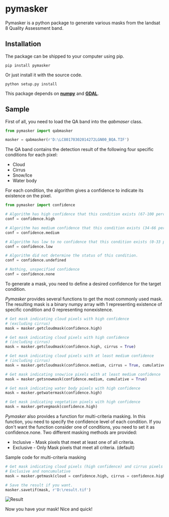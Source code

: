 # pymasker

Pymasker is a python package to generate various masks from the landsat 8 Quality Assessment band.

## Installation

The package can be shipped to your computer using pip.

	pip install pymasker

Or just install it with the source code.

	python setup.py install

This package depends on [**numpy**](http://www.numpy.org/) and [**GDAL**](https://pypi.python.org/pypi/GDAL/).

## Sample

First of all, you need to load the QA band into the *qabmaser* class.
	
```python
from pymasker import qabmasker

masker = qabmasker(r'D:\LC80170302014272LGN00_BQA.TIF')
```

The QA band contains the detection result of the following four specific conditions for each pixel:

* Cloud
* Cirrus
* Snow/Ice
* Water body

For each condition, the algorithm gives a confidence to indicate its existence on the pixel.

```python
from pymasker import confidence

# Algorithm has high confidence that this condition exists (67-100 percent confidence).
conf = confidence.high

# Algorithm has medium confidence that this condition exists (34-66 percent confidence).
conf = confidence.medium

# Algorithm has low to no confidence that this condition exists (0-33 percent confidence)
conf = confidence.low

# Algorithm did not determine the status of this condition.
conf = confidence.undefined

# Nothing, unspecified confidence
conf = confidence.none
```

To generate a mask, you need to define a desired confidence for the target condition. 

*Pymasker* provides several functions to get the most commonly used mask. The resulting mask is a binary numpy array with 1 representing existence of specific condition and 0 representing nonexistence.

```python
# Get mask indicating cloud pixels with high confidence 
# (excluding cirrus)
mask = masker.getcloudmask(confidence.high)

# Get mask indicating cloud pixels with high confidence 
# (including cirrus)
mask = masker.getcloudmask(confidence.high, cirrus = True)

# Get mask indicating cloud pixels with at least medium confidence 
# (including cirrus)
mask = masker.getcloudmask(confidence.medium, cirrus = True, cumulative = True)

# Get mask indicating snow/ice pixels with at least medium confidence
mask = masker.getsnowmask(confidence.medium, cumulative = True)

# Get mask indicating water body pixels with high confidence
mask = masker.getwatermask(confidence.high)

# Get mask indicating vegetation pixels with high confidence
mask = masker.getvegmask(confidence.high)
```

*Pymasker* also provides a function for multi-criteria masking. In this function, you need to specify the confidence level of each condition. If you don't want the function consider one of conditions, you need to set it as confidence.none. Two different masking methods are provided:

* Inclusive	-	Mask pixels that meet at least one of all criteria.
* Exclusive	-	Only Mask pixels that meet all criteria. (default)

Sample code for multi-criteria masking

```python
# Get mask indicating cloud pixels (high confidence) and cirrus pixels (high confidence).
# Exclusive and noncumulative
mask = masker.getmask(cloud = confidence.high, cirrus = confidence.high)

# Save the result if you want.
masker.savetif(mask, r'D:\result.tif')
```

![Result](http://haoliangyu.net/images/GIS/masking-pymasker/maskresult.png)

Now you have your mask! Nice and quick!
